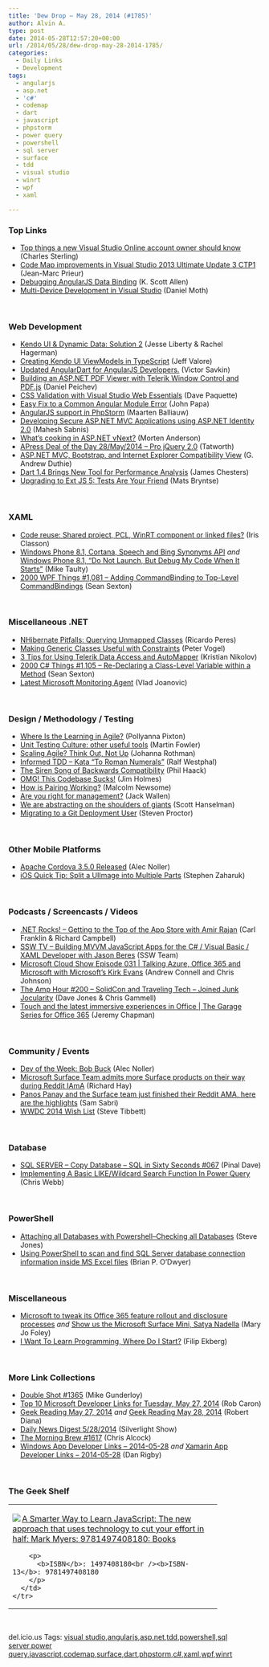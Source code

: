 ```yaml
---
title: 'Dew Drop – May 28, 2014 (#1785)'
author: Alvin A.
type: post
date: 2014-05-28T12:57:20+00:00
url: /2014/05/28/dew-drop-may-28-2014-1785/
categories:
  - Daily Links
  - Development
tags:
  - angularjs
  - asp.net
  - 'c#'
  - codemap
  - dart
  - javascript
  - phpstorm
  - power query
  - powershell
  - sql server
  - surface
  - tdd
  - visual studio
  - winrt
  - wpf
  - xaml

---
```

### <a name="top"></a>Top Links

  * <a href="http://blogs.msdn.com/b/visualstudioalm/archive/2014/05/27/top-things-a-new-visual-studio-online-account-owner-should-know.aspx" target="_blank">Top things a new Visual Studio Online account owner should know</a> (Charles Sterling)
  * <a href="http://blogs.msdn.com/b/visualstudioalm/archive/2014/05/27/code-map-improvements-in-visual-studio-2013-ultimate-update-3-ctp1.aspx" target="_blank">Code Map improvements in Visual Studio 2013 Ultimate Update 3 CTP1</a> (Jean-Marc Prieur)
  * <a href="http://odetocode.com/blogs/scott/archive/2014/05/27/debugging-angularjs-data-binding.aspx" target="_blank">Debugging AngularJS Data Binding</a> (K. Scott Allen)
  * <a href="http://feedproxy.google.com/~r/DanielMoth/~3/RnPNTxV0frw/MultiDevice-Development-In-Visual-Studio.aspx" target="_blank">Multi-Device Development in Visual Studio</a> (Daniel Moth)

&nbsp;

### <a name="web"></a>Web Development

  * <a href="http://blog.falafel.com/Blogs/RachelHagerman/rachel-hagerman/2014/05/27/kendo-ui-dynamic-data-solution-2" target="_blank">Kendo UI & Dynamic Data: Solution 2</a> (Jesse Liberty & Rachel Hagerman)
  * <a href="http://blog.falafel.com/Blogs/jeffvalore/jeff-valore/2014/05/28/creating-kendo-ui-viewmodels-in-typescript" target="_blank">Creating Kendo UI ViewModels in TypeScript</a> (Jeff Valore)
  * <a href="http://feeds.dzone.com/~r/zones/architects/~3/YDf79S9yoH4/updated-angulardart-angularjs" target="_blank">Updated AngularDart for AngularJS Developers.</a> (Victor Savkin)
  * <a href="http://feedproxy.google.com/~r/Telerik/~3/mSLR7OPYDmw/building-an-asp.net-pdf-viewer-with-telerik-window-control-and-pdf-js" target="_blank">Building an ASP.NET PDF Viewer with Telerik Window Control and PDF.js</a> (Daniel Peichev)
  * <a href="http://www.davepaquette.com/archive/2014/05/27/css-validation-with-visual-studio-web-essentials.aspx?utm_source=rss&utm_medium=rss&utm_campaign=css-validation-with-visual-studio-web-essentials" target="_blank">CSS Validation with Visual Studio Web Essentials</a> (Dave Paquette)
  * <a href="http://feedproxy.google.com/~r/JohnPapa/~3/92UgHH_HgPo/" target="_blank">Easy Fix to a Common Angular Module Error</a> (John Papa)
  * <a href="http://blog.jetbrains.com/phpstorm/2014/05/angularjs-support-in-phpstorm/" target="_blank">AngularJS support in PhpStorm</a> (Maarten Balliauw)
  * <a href="http://feedproxy.google.com/~r/netCurryRecentArticles/~3/gFQeN3xMsVE/ShowArticle.aspx" target="_blank">Developing Secure ASP.NET MVC Applications using ASP.NET Identity 2.0</a> (Mahesh Sabnis)
  * <a href="http://mortenanderson.net/Whats-cooking-in-ASPNET-vNext" target="_blank">What&#8217;s cooking in ASP.NET vNext?</a> (Morten Anderson)
  * <a href="http://feedproxy.google.com/~r/geekswithblogs/~3/YRi6HqiRqCg/apress-deal-of-the-day-28may2014---pro-jquery-2.0.aspx" target="_blank">APress Deal of the Day 28/May/2014 &#8211; Pro jQuery 2.0</a> (Tatworth)
  * <a href="http://feeds.devhammer.net/~r/devhammer/~3/dudnsl0z2kE/asp.net-mvc-bootstrap-and-internet-explorer-compatibility-view" target="_blank">ASP.NET MVC, Bootstrap, and Internet Explorer Compatibility View</a> (G. Andrew Duthie)
  * <a href="http://www.infoq.com/news/2014/05/dart-14?utm_campaign=infoq_content&utm_source=infoq&utm_medium=feed&utm_term=global" target="_blank">Dart 1.4 Brings New Tool for Performance Analysis</a> (James Chesters)
  * <a href="http://feedproxy.google.com/~r/extblog/~3/encMH3rDlwQ/upgrading-to-ext-js-5-tests-are-your-friend" target="_blank">Upgrading to Ext JS 5: Tests Are Your Friend</a> (Mats Bryntse)

&nbsp;

### <a name="silverlight"></a>XAML

  * <a href="http://irisclasson.com/2014/05/27/code-reuse-shared-project-pcl-winrt-component-or-linked-files/" target="_blank">Code reuse: Shared project, PCL, WinRT component or linked files?</a> (Iris Classon)
  * <a href="http://feedproxy.google.com/~r/mtaulty/~3/kE5hwT_KSg0/windows-phone-8-1-cortana-speech-and-bing-synonyms-api.aspx" target="_blank">Windows Phone 8.1, Cortana, Speech and Bing Synonyms API</a> _and_ <a href="http://feedproxy.google.com/~r/mtaulty/~3/82WVYEIXDuk/windows-phone-8-1-do-not-launch-but-debug-my-code-when-it-starts.aspx" target="_blank">Windows Phone 8.1, “Do Not Launch, But Debug My Code When It Starts”</a> (Mike Taulty)
  * <a href="http://wpf.2000things.com/2014/05/28/1081-adding-commandbinding-to-top-level-commandbindings/" target="_blank">2000 WPF Things #1,081 – Adding CommandBinding to Top-Level CommandBindings</a> (Sean Sexton)

&nbsp;

### <a name="dotnet"></a>Miscellaneous .NET

  * <a href="http://weblogs.asp.net:80/ricardoperes/nhibernate-pitfalls-querying-unmapped-classes" target="_blank">NHibernate Pitfalls: Querying Unmapped Classes</a> (Ricardo Peres)
  * <a href="http://visualstudiomagazine.com/blogs/tool-tracker/2014/05/generic-classes-and-constraints.aspx" target="_blank">Making Generic Classes Useful with Constraints</a> (Peter Vogel)
  * <a href="http://feedproxy.google.com/~r/Telerik/~3/7qOSx4JlhWc/3-tips-for-using-telerik-data-access-and-automapper" target="_blank">3 Tips for Using Telerik Data Access and AutoMapper</a> (Kristian Nikolov)
  * <a href="http://csharp.2000things.com/2014/05/28/1105-re-declaring-a-class-level-variable-within-a-method/" target="_blank">2000 C# Things #1,105 – Re-Declaring a Class-Level Variable within a Method</a> (Sean Sexton)
  * <a href="http://blogs.msdn.com/b/visualstudioalm/archive/2014/05/28/latest-microsoft-monitoring-agent.aspx" target="_blank">Latest Microsoft Monitoring Agent</a> (Vlad Joanovic)

&nbsp;

### <a name="design"></a>Design / Methodology / Testing

  * <a href="http://www.drdobbs.com/architecture-and-design/where-is-the-learning-in-agile/240168308" target="_blank">Where Is the Learning in Agile?</a> (Pollyanna Pixton)
  * <a href="http://martinfowler.com/articles/testing-culture.html#other-useful-tools-and-practices" target="_blank">Unit Testing Culture: other useful tools</a> (Martin Fowler)
  * <a href="http://feedproxy.google.com/~r/ManagingProductDevelopment/~3/0EYH-LXVFz4/scaling-agile-think-out-not-up.html" target="_blank">Scaling Agile? Think Out, Not Up</a> (Johanna Rothman)
  * <a href="http://feedproxy.google.com/~r/geekswithblogs/~3/LC85DkXaiAc/informed-tdd-ndash-kata-ldquoto-roman-numeralsrdquo.aspx" target="_blank">Informed TDD – Kata “To Roman Numerals”</a> (Ralf Westphal)
  * <a href="http://feeds.haacked.com/~r/haacked/~3/EdpwoygZFMc/" target="_blank">The Siren Song of Backwards Compatibility</a> (Phil Haack)
  * <a href="http://blog.falafel.com/Blogs/jimholmes/jim-holmes/2014/05/27/omg!-this-codebase-sucks!" target="_blank">OMG! This Codebase Sucks!</a> (Jim Holmes)
  * <a href="http://8thlight.github.com/malcolm-newsome/2014/05/27/How-Is-Pairing-Working.html" target="_blank">How is Pairing Working?</a> (Malcolm Newsome)
  * <a href="http://blog.pluralsight.com/management-skills" target="_blank">Are you right for management?</a> (Jack Wallen)
  * <a href="http://feeds.hanselman.com/~/64820643/0/scotthanselman~We-are-abstracting-on-the-shoulders-of-giants.aspx" target="_blank">We are abstracting on the shoulders of giants</a> (Scott Hanselman)
  * <a href="http://www.proctor-it.com/migrating-to-a-git-deployment-user/" target="_blank">Migrating to a Git Deployment User</a> (Steven Proctor)

&nbsp;

### <a name="mobile"></a>Other Mobile Platforms

  * <a href="http://java.dzone.com/articles/apache-cordova-350-released" target="_blank">Apache Cordova 3.5.0 Released</a> (Alec Noller)
  * <a href="http://www.infragistics.com/community/blogs/stevez/archive/2014/05/27/ios-quick-tip-split-a-uiimage-into-multiple-parts.aspx" target="_blank">iOS Quick Tip: Split a UIImage into Multiple Parts</a> (Stephen Zaharuk)

&nbsp;

### <a name="podcasts"></a>Podcasts / Screencasts / Videos

  * <a href="http://www.dotnetrocks.com/default.aspx?ShowNum=988" target="_blank">.NET Rocks! &#8211; Getting to the Top of the App Store with Amir Rajan</a> (Carl Franklin & Richard Campbell)
  * <a href="http://tv.ssw.com/5262/building-mvvm-javascript-apps-c-visual-basic-xaml-developer-jason-beres" target="_blank">SSW TV &#8211; Building MVVM JavaScript Apps for the C# / Visual Basic / XAML Developer with Jason Beres</a> (SSW Team)
  * <a href="http://feeds.microsoftcloudshow.com/~r/microsoftcloudshowepisodes/~3/ADxMu1qqa6M/031-talking-azure-office-365-and-microsoft-with-microsoft-s-kirk-evans" target="_blank">Microsoft Cloud Show Episode 031 | Talking Azure, Office 365 and Microsoft with Microsoft&#8217;s Kirk Evans</a> (Andrew Connell and Chris Johnson)
  * <a href="http://feedproxy.google.com/~r/TheAmpHour/~3/a-2Cwa4T21w/" target="_blank">The Amp Hour #200 – SolidCon and Traveling Tech – Joined Junk Jocularity</a> (Dave Jones & Chris Gammell)
  * <a href="http://channel9.msdn.com/Shows/The-Garage-Series-for-Office-365/Touch-and-the-latest-immersive-experiences-in-Office" target="_blank">Touch and the latest immersive experiences in Office | The Garage Series for Office 365</a> (Jeremy Chapman)

&nbsp;

### <a name="events"></a>Community / Events

  * <a href="http://feeds.dzone.com/~r/zones/architects/~3/YcySOeGXZZs/dev-week-bob-buck" target="_blank">Dev of the Week: Bob Buck</a> (Alec Noller)
  * <a href="http://www.windowsobserver.com/2014/05/27/microsoft-surface-team-admits-more-surface-products-on-their-way-during-reddit-iama/" target="_blank">Microsoft Surface Team admits more Surface products on their way during Reddit IAmA</a> (Richard Hay)
  * <a href="http://feedproxy.google.com/~r/wmexperts/~3/yPUFbpS-JSY/story01.htm" target="_blank">Panos Panay and the Surface team just finished their Reddit AMA, here are the highlights</a> (Sam Sabri)
  * <a href="http://feedproxy.google.com/~r/stevex-blog/~3/j3OtFK9tvW8/" target="_blank">WWDC 2014 Wish List</a> (Steve Tibbett)

&nbsp;

### <a name="sql"></a>Database

  * <a href="http://blog.sqlauthority.com/2014/05/28/sql-server-copy-database-sql-in-sixty-seconds-067/" target="_blank">SQL SERVER – Copy Database – SQL in Sixty Seconds #067</a> (Pinal Dave)
  * <a href="http://cwebbbi.wordpress.com/2014/05/27/implementing-a-basic-likewildcard-search-function-in-power-query/" target="_blank">Implementing A Basic LIKE/Wildcard Search Function In Power Query</a> (Chris Webb)

&nbsp;

### <a name="ps"></a>PowerShell

  * <a href="http://www.sqlservercentral.com/blogs/steve_jones/2014/05/27/attaching-all-databases-with-powershellchecking-all-databases/" target="_blank">Attaching all Databases with Powershell–Checking all Databases</a> (Steve Jones)
  * <a href="http://feedproxy.google.com/~r/MSSQLTips-LatestSqlServerTips/~3/jMtbZtO7N5k/tip.asp" target="_blank">Using PowerShell to scan and find SQL Server database connection information inside MS Excel files</a> (Brian P. O’Dwyer)

&nbsp;

### <a name="misc"></a>Miscellaneous

  * <a href="http://www.zdnet.com/microsoft-to-tweak-its-office-365-feature-rollout-and-disclosure-processes-7000029879/#ftag=RSS0966a21" target="_blank">Microsoft to tweak its Office 365 feature rollout and disclosure processes</a> _and_ <a href="http://www.zdnet.com/show-us-the-microsoft-surface-mini-satya-nadella-7000029890/#ftag=RSS0966a21" target="_blank">Show us the Microsoft Surface Mini, Satya Nadella</a> (Mary Jo Foley)
  * <a href="http://blog.filipekberg.se/2014/05/28/i-want-to-learn-programming-where-do-i-start/" target="_blank">I Want To Learn Programming, Where Do I Start?</a> (Filip Ekberg)

&nbsp;

### <a name="links"></a>More Link Collections

  * <a href="http://afreshcup.com/home/2014/5/28/double-shot-1365.html" target="_blank">Double Shot #1365</a> (Mike Gunderloy)
  * <a href="http://blogs.msdn.com/b/robcaron/archive/2014/05/27/top-10-microsoft-developer-links-for-tuesday-may-27-2014.aspx" target="_blank">Top 10 Microsoft Developer Links for Tuesday, May 27, 2014</a> (Rob Caron)
  * <a href="http://feeds.regulargeek.com/~r/RegularGeek/~3/JfpoNAi0EWY/" target="_blank">Geek Reading May 27, 2014</a> _and_ <a href="http://feeds.regulargeek.com/~r/RegularGeek/~3/j1OOP9gy_nw/" target="_blank">Geek Reading May 28, 2014</a> (Robert Diana)
  * <a href="http://feedproxy.google.com/~r/silverlightshow/~3/Lt5LTXPzkts/Daily-News-Digest-5-28-2014.aspx" target="_blank">Daily News Digest 5/28/2014</a> (Silverlight Show)
  * <a href="http://feedproxy.google.com/~r/ReflectivePerspective/~3/KgedrO_0ooE/" target="_blank">The Morning Brew #1617</a> (Chris Alcock)
  * <a href="http://windowsappdev.com/2014/05/windows-app-developer-links-2014-05-28/" target="_blank">Windows App Developer Links &#8211; 2014-05-28</a> _and_ <a href="http://xamarinappdev.com/2014/05/xamarin-app-developer-links-2014-05-28/" target="_blank">Xamarin App Developer Links &#8211; 2014-05-28</a> (Dan Rigby)

&nbsp;

### <a name="shelf"></a>The Geek Shelf

<div id="scid:7dc1bd33-94bd-46fd-a20b-0131235bcd47:74c7e4b7-9fd7-47ea-b6d8-f4d6e0704f2d" class="wlWriterEditableSmartContent" style="float: none; padding-bottom: 0px; padding-top: 0px; padding-left: 0px; margin: 0px; display: inline; padding-right: 0px">
  <table cellspacing="0" cellpadding="2" width="400" border="0" unselectable="on">
    <tr>
      <td valign="top" width="400">
        <p>
          <a title="A Smarter Way to Learn JavaScript: The new approach that uses technology to cut your effort in half: Mark Myers: 9781497408180: Books" href="http://www.amazon.com/exec/obidos/ASIN/1497408180/alvinashcraft-20"><img data-recalc-dims="1" decoding="async" src="https://i0.wp.com/images.amazon.com/images/P/1497408180.01.MZZZZZZZ.jpg?w=660" border="0" align="left" style="float:left" />A Smarter Way to Learn JavaScript: The new approach that uses technology to cut your effort in half: Mark Myers: 9781497408180: Books</a>
        </p>
        
        <p>
          <b>ISBN</b>: 1497408180<br /><b>ISBN-13</b>: 9781497408180
        </p>
      </td>
    </tr>
  </table>
</div>

&nbsp;

<div id="scid:0767317B-992E-4b12-91E0-4F059A8CECA8:976e334b-6837-47da-8ff6-e27ec611845f" class="wlWriterEditableSmartContent" style="float: none; padding-bottom: 0px; padding-top: 0px; padding-left: 0px; margin: 0px; display: inline; padding-right: 0px">
  del.icio.us Tags: <a href="http://del.icio.us/popular/visual+studio" rel="tag">visual studio</a>,<a href="http://del.icio.us/popular/angularjs" rel="tag">angularjs</a>,<a href="http://del.icio.us/popular/asp.net" rel="tag">asp.net</a>,<a href="http://del.icio.us/popular/tdd" rel="tag">tdd</a>,<a href="http://del.icio.us/popular/powershell" rel="tag">powershell</a>,<a href="http://del.icio.us/popular/sql+server" rel="tag">sql server</a>,<a href="http://del.icio.us/popular/power+query" rel="tag">power query</a>,<a href="http://del.icio.us/popular/javascript" rel="tag">javascript</a>,<a href="http://del.icio.us/popular/codemap" rel="tag">codemap</a>,<a href="http://del.icio.us/popular/surface" rel="tag">surface</a>,<a href="http://del.icio.us/popular/dart" rel="tag">dart</a>,<a href="http://del.icio.us/popular/phpstorm" rel="tag">phpstorm</a>,<a href="http://del.icio.us/popular/c%23" rel="tag">c#</a>,<a href="http://del.icio.us/popular/xaml" rel="tag">xaml</a>,<a href="http://del.icio.us/popular/wpf" rel="tag">wpf</a>,<a href="http://del.icio.us/popular/winrt" rel="tag">winrt</a>
</div>